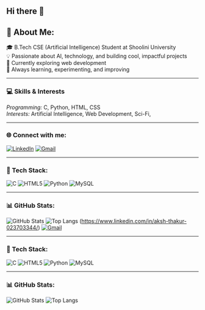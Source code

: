 ## Hi there 👋

<!--
**tango-aksh69/tango-aksh69** is a ✨ _special_ ✨ repository because its `README.md` (this file) appears on your GitHub profile.

Here are some ideas to get you started:


- 🌱 I’m currently learning ...web development
- 👯 I’m looking to collaborate on ...
- 🤔 I’m looking for help with ...
- 💬 Ask me about ...
- 📫 How to reach me: ...
- 😄 Pronouns: ...
- ⚡ Fun fact: ...
-->
## 🧠 About Me:
🎓 B.Tech CSE (Artificial Intelligence) Student at Shoolini University  
💡 Passionate about AI, technology, and building cool, impactful projects  
🌱 Currently exploring web development  
🚀 Always learning, experimenting, and improving  

---

### 💻 Skills & Interests
*Programming:* C, Python, HTML, CSS  
*Interests:* Artificial Intelligence, Web Development, Sci-Fi,   

---

### 🌐 Connect with me:
[![LinkedIn](https://img.shields.io/badge/LinkedIn-blue?style=for-the-badge&logo=linkedin)](https://www.linkedin.com/in/aksh-thakur-023703344/)
[![Gmail](https://img.shields.io/badge/Email-red?style=for-the-badge&logo=gmail&logoColor=white)](mailto:xaksh3@gmail.com)

---

### 🧰 Tech Stack:
![C](https://img.shields.io/badge/-C-00599C?style=for-the-badge&logo=c)
![HTML5](https://img.shields.io/badge/-HTML5-E34F26?style=for-the-badge&logo=html5&logoColor=white)
![Python](https://img.shields.io/badge/-Python-3776AB?style=for-the-badge&logo=python&logoColor=white)
![MySQL](https://img.shields.io/badge/-MySQL-4479A1?style=for-the-badge&logo=mysql&logoColor=white)

---

### 📊 GitHub Stats:
![GitHub Stats](https://github-readme-stats.vercel.app/api?username=your-username&show_icons=true&theme=tokyonight)
![Top Langs](https://github-readme-stats.vercel.app/api/top-langs/?username=your-username&layout=compact&theme=tokyonight)
(https://www.linkedin.com/in/aksh-thakur-023703344/)
[![Gmail](https://img.shields.io/badge/Email-red?style=for-the-badge&logo=gmail&logoColor=white)](mailto:xaksh3@gmail.com)

---

### 🧰 Tech Stack:
![C](https://img.shields.io/badge/-C-00599C?style=for-the-badge&logo=c)
![HTML5](https://img.shields.io/badge/-HTML5-E34F26?style=for-the-badge&logo=html5&logoColor=white)
![Python](https://img.shields.io/badge/-Python-3776AB?style=for-the-badge&logo=python&logoColor=white)
![MySQL](https://img.shields.io/badge/-MySQL-4479A1?style=for-the-badge&logo=mysql&logoColor=white)

---

### 📊 GitHub Stats:
![GitHub Stats](https://github-readme-stats.vercel.app/api?username=your-username&show_icons=true&theme=tokyonight)
![Top Langs](https://github-readme-stats.vercel.app/api/top-langs/?username=your-username&layout=compact&theme=tokyonight)
